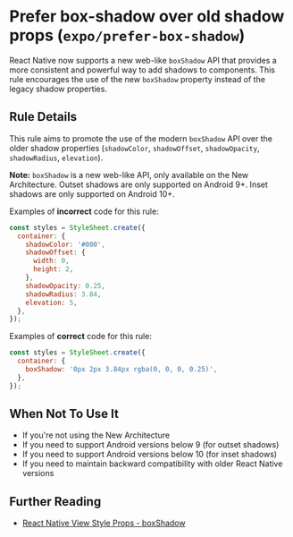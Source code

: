 # Prefer box-shadow over old shadow props (`expo/prefer-box-shadow`)

React Native now supports a new web-like `boxShadow` API that provides a more consistent and powerful way to add shadows to components. This rule encourages the use of the new `boxShadow` property instead of the legacy shadow properties.

## Rule Details

This rule aims to promote the use of the modern `boxShadow` API over the older shadow properties (`shadowColor`, `shadowOffset`, `shadowOpacity`, `shadowRadius`, `elevation`).

**Note:** `boxShadow` is a new web-like API, only available on the New Architecture. Outset shadows are only supported on Android 9+. Inset shadows are only supported on Android 10+.

Examples of **incorrect** code for this rule:

```js
const styles = StyleSheet.create({
  container: {
    shadowColor: '#000',
    shadowOffset: {
      width: 0,
      height: 2,
    },
    shadowOpacity: 0.25,
    shadowRadius: 3.84,
    elevation: 5,
  },
});
```

Examples of **correct** code for this rule:

```js
const styles = StyleSheet.create({
  container: {
    boxShadow: '0px 2px 3.84px rgba(0, 0, 0, 0.25)',
  },
});
```

## When Not To Use It

- If you're not using the New Architecture
- If you need to support Android versions below 9 (for outset shadows)
- If you need to support Android versions below 10 (for inset shadows)
- If you need to maintain backward compatibility with older React Native versions

## Further Reading

- [React Native View Style Props - boxShadow](https://reactnative.dev/docs/view-style-props#boxshadow)
